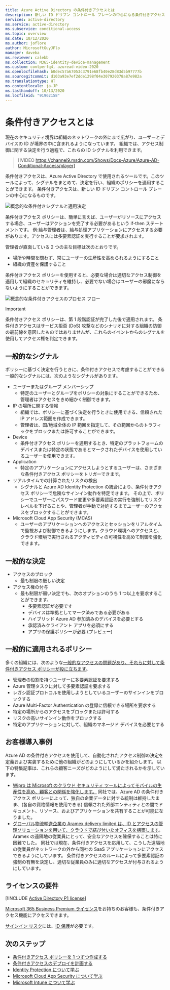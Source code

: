 ```yaml
---
title: Azure Active Directory の条件付きアクセスとは
description: 新しい ID ドリブン コントロール プレーンの中心になる条件付きアクセスについて説明します。
services: active-directory
ms.service: active-directory
ms.subservice: conditional-access
ms.topic: overview
ms.date: 10/12/2020
ms.author: joflore
author: MicrosoftGuyJFlo
manager: daveba
ms.reviewer: calebb
ms.collection: M365-identity-device-management
ms.custom: contperfq4, azuread-video-2020
ms.openlocfilehash: b0dec57a67053c3791e68fb40e28d83d5b97777b
ms.sourcegitcommit: d103a93e7ef2dde1298f04e307920378a87e982a
ms.translationtype: HT
ms.contentlocale: ja-JP
ms.lasthandoff: 10/13/2020
ms.locfileid: "91962158"
---
```

# <a name="what-is-conditional-access"></a>条件付きアクセスとは

現在のセキュリティ境界は組織のネットワークの外にまで広がり、ユーザーとデバイスの ID が境界の中に含まれるようになっています。 組織では、アクセス制御に関する決定を行う過程で、これらの ID シグナルを利用できます。 

> [!VIDEO https://channel9.msdn.com/Shows/Docs-Azure/Azure-AD-Conditional-Access/player]

条件付きアクセスは、Azure Active Directory で使用されるツールです。このツールによって、シグナルをまとめて、決定を行い、組織のポリシーを適用することができます。 条件付きアクセスは、新しい ID ドリブン コントロール プレーンの中心になるものです。

![概念的な条件付きシグナルと適用決定](./media/overview/conditional-access-signal-decision-enforcement.png)

条件付きアクセス ポリシーは、簡単に言えば、ユーザーがリソースにアクセスする場合、ユーザーはアクションを完了する必要があるという if-then ステートメントです。 例:給与管理者は、給与処理アプリケーションにアクセスする必要があります。アクセスには多要素認証を実行することが要求されます。

管理者が直面している 2 つの主な目標は次のとおりです。

- 場所や時間を問わず、常にユーザーの生産性を高められるようにすること
- 組織の資産を保護すること

条件付きアクセス ポリシーを使用すると、必要な場合は適切なアクセス制御を適用して組織のセキュリティを維持し、必要でない場合はユーザーの邪魔にならないようにすることができます。

![概念的な条件付きアクセスのプロセス フロー](./media/overview/conditional-access-overview-how-it-works.png)

> [!IMPORTANT]
> 条件付きアクセス ポリシーは、第 1 段階認証が完了した後で適用されます。 条件付きアクセスはサービス拒否 (DoS) 攻撃などのシナリオに対する組織の防御の最前線を意図したものではありませんが、これらのイベントからのシグナルを使用してアクセス権を判定できます。

## <a name="common-signals"></a>一般的なシグナル

ポリシーに基づく決定を行うときに、条件付きアクセスで考慮することができる一般的なシグナルには、次のようなシグナルがあります。

- ユーザーまたはグループ メンバーシップ
   - 特定のユーザーとグループをポリシーの対象にすることができるため、管理者はアクセスをきめ細かく制御できます。
- IP の場所に関する情報
   - 組織では、ポリシーに基づく決定を行うときに使用できる、信頼された IP アドレス範囲を作成できます。 
   - 管理者は、国/地域全体の IP 範囲を指定して、その範囲からのトラフィックをブロックまたは許可することができます。
- Device
   - 条件付きアクセス ポリシーを適用するとき、特定のプラットフォームのデバイスまたは特定の状態であるとマークされたデバイスを使用しているユーザーを使用できます。
- Application
   - 特定のアプリケーションにアクセスしようとするユーザーは、さまざまな条件付きアクセス ポリシーをトリガーできます。 
- リアルタイムでの計算されたリスクの検出
   - シグナルと Azure AD Identity Protection の統合により、条件付きアクセス ポリシーで危険なサインイン動作を特定できます。 その上で、ポリシーでユーザーにパスワード変更や多要素認証の実行を強制してリスク レベルを下げることや、管理者が手動で対処するまでユーザーのアクセスをブロックすることができます。
- Microsoft Cloud App Security (MCAS)
   - ユーザーのアプリケーションへのアクセスとセッションをリアルタイムで監視および制御できるようにします。クラウド環境へのアクセスと、クラウド環境で実行されるアクティビティの可視性を高めて制御を強化できます。

## <a name="common-decisions"></a>一般的な決定

- アクセスのブロック
   - 最も制限の厳しい決定
- アクセス権の付与
   - 最も制限が弱い決定でも、次のオプションのうち 1 つ以上を要求することができます。
      - 多要素認証が必要です
      - デバイスは準拠としてマーク済みである必要がある
      - ハイブリッド Azure AD 参加済みのデバイスを必要とする
      - 承認済みクライアント アプリを必須にする
      - アプリの保護ポリシーが必要 (プレビュー)

## <a name="commonly-applied-policies"></a>一般的に適用されるポリシー

多くの組織には、次のような[一般的なアクセスの問題があり、それらに対して条件付きアクセス ポリシーが役に立ちます](concept-conditional-access-policy-common.md)。

- 管理者の役割を持つユーザーに多要素認証を要求する
- Azure 管理タスクに対して多要素認証を要求する
- レガシ認証プロトコルを使用しようとしているユーザーのサインインをブロックする
- Azure Multi-Factor Authentication の登録に信頼できる場所を要求する
- 特定の場所からのアクセスをブロックまたは許可する
- リスクの高いサインイン動作をブロックする
- 特定のアプリケーションに対して、組織のマネージド デバイスを必要とする

## <a name="customer-case-studies"></a>お客様導入事例

Azure AD の条件付きアクセスを使用して、自動化されたアクセス制御の決定を定義および実装するために他の組織がどのようにしているかを紹介します。 以下の特集記事は、これらの顧客ニーズがどのようにして満たされるかを示しています。

* [Wipro は Microsoft のクラウド セキュリティ ツールによってモバイルの生産性を高め、顧客との関係を強化します。](https://customers.microsoft.com/story/wipro-professional-services-enterprise-mobility-security) 同社では、Azure AD の条件付きアクセス ポリシーによって、独自の企業データに対する統制は維持したまま、(各自の資格情報を使用できる) 信頼された外部エンティティとの間でドキュメント、リソース、およびアプリケーションを共有することが可能になりました。
* [グローバル物流輸送企業の Aramex delivery limited は、ID とアクセスの管理ソリューションを用いて、クラウドで結び付いたオフィスを構築します](https://customers.microsoft.com/story/aramex-azure-active-directory-travel-transportation-united-arab-emirates-en)。 Aramex の遠隔地の従業員にとって、安全なアクセスを確保することは特に困難でした。 同社では現在、条件付きアクセスを応用して、こうした遠隔地の従業員がネットワークの外から同社の SaaS アプリケーションにアクセスできるようにしています。 条件付きアクセスのルールによって多要素認証の強制の有無を決定し、適切な従業員のみに適切なアクセスが付与されるようにしています。

## <a name="license-requirements"></a>ライセンスの要件

[!INCLUDE [Active Directory P1 license](../../../includes/active-directory-p1-license.md)]

[Microsoft 365 Business Premium ライセンス](/office365/servicedescriptions/microsoft-365-service-descriptions/microsoft-365-business-service-description)をお持ちのお客様も、条件付きアクセス機能にアクセスできます。 

[サインイン リスク](concept-conditional-access-conditions.md#sign-in-risk)には、[ID 保護](../identity-protection/overview-identity-protection.md)が必要です。

## <a name="next-steps"></a>次のステップ

- [条件付きアクセス ポリシーを 1 つずつ作成する](concept-conditional-access-policies.md)
- [条件付きアクセスのデプロイを計画する](plan-conditional-access.md)
- [Identity Protection について学ぶ](../identity-protection/overview-identity-protection.md)
- [Microsoft Cloud App Security について学ぶ](/cloud-app-security/what-is-cloud-app-security)
- [Microsoft Intune について学ぶ](/intune/index)

